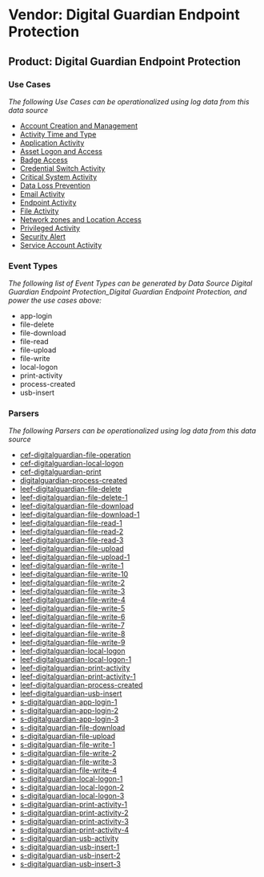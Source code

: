Vendor: Digital Guardian Endpoint Protection
============================================
Product: Digital Guardian Endpoint Protection
---------------------------------------------

### Use Cases

_The following Use Cases can be operationalized using log data from this data source_

* [Account Creation and Management](../UseCases/usecase_account_creation_and_management.md)
* [Activity Time  and Type](../UseCases/usecase_activity_time__and_type.md)
* [Application Activity](../UseCases/usecase_application_activity.md)
* [Asset Logon and Access](../UseCases/usecase_asset_logon_and_access.md)
* [Badge Access](../UseCases/usecase_badge_access.md)
* [Credential Switch Activity](../UseCases/usecase_credential_switch_activity.md)
* [Critical System Activity](../UseCases/usecase_critical_system_activity.md)
* [Data Loss Prevention](../UseCases/usecase_data_loss_prevention.md)
* [Email Activity](../UseCases/usecase_email_activity.md)
* [Endpoint Activity](../UseCases/usecase_endpoint_activity.md)
* [File Activity](../UseCases/usecase_file_activity.md)
* [Network zones and Location Access](../UseCases/usecase_network_zones_and_location_access.md)
* [Privileged Activity](../UseCases/usecase_privileged_activity.md)
* [Security Alert](../UseCases/usecase_security_alert.md)
* [Service Account Activity](../UseCases/usecase_service_account_activity.md)


### Event Types

_The following list of Event Types can be generated by Data Source Digital Guardian Endpoint Protection_Digital Guardian Endpoint Protection, and power the use cases above:_

- app-login
- file-delete
- file-download
- file-read
- file-upload
- file-write
- local-logon
- print-activity
- process-created
- usb-insert


### Parsers

_The following Parsers can be operationalized using log data from this data source_

* [cef-digitalguardian-file-operation](../Parsers/parserContent_cef-digitalguardian-file-operation.md)
* [cef-digitalguardian-local-logon](../Parsers/parserContent_cef-digitalguardian-local-logon.md)
* [cef-digitalguardian-print](../Parsers/parserContent_cef-digitalguardian-print.md)
* [digitalguardian-process-created](../Parsers/parserContent_digitalguardian-process-created.md)
* [leef-digitalguardian-file-delete](../Parsers/parserContent_leef-digitalguardian-file-delete.md)
* [leef-digitalguardian-file-delete-1](../Parsers/parserContent_leef-digitalguardian-file-delete-1.md)
* [leef-digitalguardian-file-download](../Parsers/parserContent_leef-digitalguardian-file-download.md)
* [leef-digitalguardian-file-download-1](../Parsers/parserContent_leef-digitalguardian-file-download-1.md)
* [leef-digitalguardian-file-read-1](../Parsers/parserContent_leef-digitalguardian-file-read-1.md)
* [leef-digitalguardian-file-read-2](../Parsers/parserContent_leef-digitalguardian-file-read-2.md)
* [leef-digitalguardian-file-read-3](../Parsers/parserContent_leef-digitalguardian-file-read-3.md)
* [leef-digitalguardian-file-upload](../Parsers/parserContent_leef-digitalguardian-file-upload.md)
* [leef-digitalguardian-file-upload-1](../Parsers/parserContent_leef-digitalguardian-file-upload-1.md)
* [leef-digitalguardian-file-write-1](../Parsers/parserContent_leef-digitalguardian-file-write-1.md)
* [leef-digitalguardian-file-write-10](../Parsers/parserContent_leef-digitalguardian-file-write-10.md)
* [leef-digitalguardian-file-write-2](../Parsers/parserContent_leef-digitalguardian-file-write-2.md)
* [leef-digitalguardian-file-write-3](../Parsers/parserContent_leef-digitalguardian-file-write-3.md)
* [leef-digitalguardian-file-write-4](../Parsers/parserContent_leef-digitalguardian-file-write-4.md)
* [leef-digitalguardian-file-write-5](../Parsers/parserContent_leef-digitalguardian-file-write-5.md)
* [leef-digitalguardian-file-write-6](../Parsers/parserContent_leef-digitalguardian-file-write-6.md)
* [leef-digitalguardian-file-write-7](../Parsers/parserContent_leef-digitalguardian-file-write-7.md)
* [leef-digitalguardian-file-write-8](../Parsers/parserContent_leef-digitalguardian-file-write-8.md)
* [leef-digitalguardian-file-write-9](../Parsers/parserContent_leef-digitalguardian-file-write-9.md)
* [leef-digitalguardian-local-logon](../Parsers/parserContent_leef-digitalguardian-local-logon.md)
* [leef-digitalguardian-local-logon-1](../Parsers/parserContent_leef-digitalguardian-local-logon-1.md)
* [leef-digitalguardian-print-activity](../Parsers/parserContent_leef-digitalguardian-print-activity.md)
* [leef-digitalguardian-print-activity-1](../Parsers/parserContent_leef-digitalguardian-print-activity-1.md)
* [leef-digitalguardian-process-created](../Parsers/parserContent_leef-digitalguardian-process-created.md)
* [leef-digitalguardian-usb-insert](../Parsers/parserContent_leef-digitalguardian-usb-insert.md)
* [s-digitalguardian-app-login-1](../Parsers/parserContent_s-digitalguardian-app-login-1.md)
* [s-digitalguardian-app-login-2](../Parsers/parserContent_s-digitalguardian-app-login-2.md)
* [s-digitalguardian-app-login-3](../Parsers/parserContent_s-digitalguardian-app-login-3.md)
* [s-digitalguardian-file-download](../Parsers/parserContent_s-digitalguardian-file-download.md)
* [s-digitalguardian-file-upload](../Parsers/parserContent_s-digitalguardian-file-upload.md)
* [s-digitalguardian-file-write-1](../Parsers/parserContent_s-digitalguardian-file-write-1.md)
* [s-digitalguardian-file-write-2](../Parsers/parserContent_s-digitalguardian-file-write-2.md)
* [s-digitalguardian-file-write-3](../Parsers/parserContent_s-digitalguardian-file-write-3.md)
* [s-digitalguardian-file-write-4](../Parsers/parserContent_s-digitalguardian-file-write-4.md)
* [s-digitalguardian-local-logon-1](../Parsers/parserContent_s-digitalguardian-local-logon-1.md)
* [s-digitalguardian-local-logon-2](../Parsers/parserContent_s-digitalguardian-local-logon-2.md)
* [s-digitalguardian-local-logon-3](../Parsers/parserContent_s-digitalguardian-local-logon-3.md)
* [s-digitalguardian-print-activity-1](../Parsers/parserContent_s-digitalguardian-print-activity-1.md)
* [s-digitalguardian-print-activity-2](../Parsers/parserContent_s-digitalguardian-print-activity-2.md)
* [s-digitalguardian-print-activity-3](../Parsers/parserContent_s-digitalguardian-print-activity-3.md)
* [s-digitalguardian-print-activity-4](../Parsers/parserContent_s-digitalguardian-print-activity-4.md)
* [s-digitalguardian-usb-activity](../Parsers/parserContent_s-digitalguardian-usb-activity.md)
* [s-digitalguardian-usb-insert-1](../Parsers/parserContent_s-digitalguardian-usb-insert-1.md)
* [s-digitalguardian-usb-insert-2](../Parsers/parserContent_s-digitalguardian-usb-insert-2.md)
* [s-digitalguardian-usb-insert-3](../Parsers/parserContent_s-digitalguardian-usb-insert-3.md)
